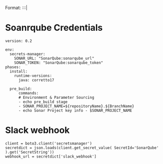 
Format: <key>:<secret-id>:<json-key>:<version-stage>|<version-id>

# Soanrqube Credentials

```
version: 0.2

env:
  secrets-manager:
    SONAR_URL: "SonarQube:sonarqube_url"
    SONAR_TOKEN: "SonarQube:sonarqube_token"
phases:
  install:
    runtime-versions:
      java: corretto17
  
  pre_build:
      commands:
      # Environment & Parameter Sourcing   
      - echo pre_build stage
      - SONAR_PROJECT_NAME=${repositoryName}.${BranchName}
      - echo Sonar Project key info - $SONAR_PROJECT_NAME
```

# Slack webhook
```
client = boto3.client('secretsmanager')
secretdict = json.loads(client.get_secret_value( SecretId='SonarQube' ).get('SecretString'))
webhook_url = secretdict['slack_webhook']
```

